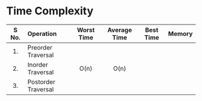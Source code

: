 # Time Complexity
| S No. | Operation | Worst Time | Average Time | Best Time | Memory |
| :--: | :-- | :--: | :--: | :--: | :--: |
| 1. | Preorder Traversal | | |
| 2. | Inorder Traversal | O(n) | O(n) |
| 3. | Postorder Traversal | | |
